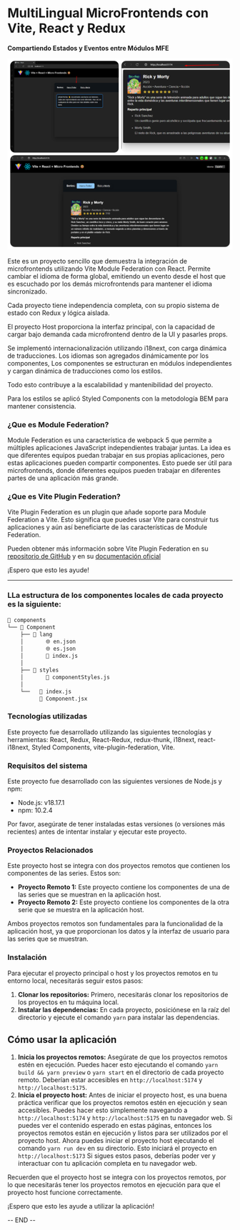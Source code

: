 # MultiLingual MicroFrontends con Vite, React y Redux

**Compartiendo Estados y Eventos entre Módulos MFE**

![img.png](img.png)

Este es un proyecto sencillo que demuestra la integración de microfrontends utilizando Vite Module Federation con React. Permite cambiar el idioma de forma global, emitiendo un evento desde el host que es escuchado por los demás microfrontends para mantener el idioma sincronizado.

Cada proyecto tiene independencia completa, con su propio sistema de estado con Redux y lógica aislada.

El proyecto Host proporciona la interfaz principal, con la capacidad de cargar bajo demanda cada microfrontend dentro de la UI y pasarles props.

Se implementó internacionalización utilizando i18next, con carga dinámica de traducciones. Los idiomas son agregados dinámicamente por los componentes, Los componentes se estructuran en módulos independientes y cargan dinámica de traducciones como los estilos.

Todo esto contribuye a la escalabilidad y mantenibilidad del proyecto.

Para los estilos se aplicó Styled Components con la metodología BEM para mantener consistencia.

### **¿Que es Module Federation?**

Module Federation es una característica de webpack 5 que permite a múltiples aplicaciones JavaScript independientes trabajar juntas. La idea es que diferentes equipos puedan trabajar en sus propias aplicaciones, pero estas aplicaciones pueden compartir componentes. Esto puede ser útil para microfrontends, donde diferentes equipos pueden trabajar en diferentes partes de una aplicación más grande.

### **¿Que es Vite Plugin Federation?**

Vite Plugin Federation es un plugin que añade soporte para Module Federation a Vite. Esto significa que puedes usar Vite para construir tus aplicaciones y aún así beneficiarte de las características de Module Federation.

Pueden obtener más información sobre Vite Plugin Federation en su [repositorio de GitHub](https://originjs.org/en/guide/plugins/vite-plugin-federation/)
y en su [documentación oficial](https://github.com/originjs/vite-plugin-federation)

¡Espero que esto les ayude!

---

### **LLa estructura de los componentes locales de cada proyecto es la siguiente:**

```
📁 components
└── 📁 Component
    ├── 📁 lang
    │       🌐 en.json
    │       🌐 es.json
    │       📄 index.js
    │
    ├── 📁 styles
    │       🎨 componentStyles.js
    │
    └──   📄 index.js
          📄 Component.jsx
```

### **Tecnologías utilizadas**

Este proyecto fue desarrollado utilizando las siguientes tecnologías y herramientas: React, Redux, React-Redux, redux-thunk, i18next, react-i18next, Styled Components, vite-plugin-federation, Vite.

### **Requisitos del sistema**

Este proyecto fue desarrollado con las siguientes versiones de Node.js y npm:

- Node.js: v18.17.1
- npm: 10.2.4

Por favor, asegúrate de tener instaladas estas versiones (o versiones más recientes) antes de intentar instalar y ejecutar este proyecto.

### **Proyectos Relacionados**

Este proyecto host se integra con dos proyectos remotos que contienen los componentes de las series. Estos son:

- **Proyecto Remoto 1:** Este proyecto contiene los componentes de una de las series que se muestran en la aplicación host.
- **Proyecto Remoto 2:** Este proyecto contiene los componentes de la otra serie que se muestra en la aplicación host.

Ambos proyectos remotos son fundamentales para la funcionalidad de la aplicación host, ya que proporcionan los datos y la interfaz de usuario para las series que se muestran.

### **Instalación**

Para ejecutar el proyecto principal o host y los proyectos remotos en tu entorno local, necesitarás seguir estos pasos:

1. **Clonar los repositorios:** Primero, necesitarás clonar los repositorios de los proyectos en tu máquina local.
2. **Instalar las dependencias:** En cada proyecto, posiciónese en la raíz del directorio y ejecute el comando `yarn` para instalar las dependencias.


## **Cómo usar la aplicación**

1. **Inicia los proyectos remotos:** Asegúrate de que los proyectos remotos estén en ejecución. Puedes hacer esto ejecutando el comando `yarn build && yarn preview` o `yarn start` en el directorio de cada proyecto remoto. 
Deberían estar accesibles en `http://localhost:5174` y `http://localhost:5175`.
2. **Inicia el proyecto host:** Antes de iniciar el proyecto host, es una buena práctica verificar que los proyectos remotos estén en ejecución y sean accesibles. Puedes hacer esto simplemente navegando a `http://localhost:5174` y `http://localhost:5175` en tu navegador web. Si puedes ver el contenido esperado en estas páginas, entonces los proyectos remotos están en ejecución y listos para ser utilizados por el proyecto host.
Ahora puedes iniciar el proyecto host ejecutando el comando `yarn run dev` en su directorio. Esto iniciará el proyecto en `http://localhost:5173`
Si sigues estos pasos, deberías poder ver y interactuar con tu aplicación completa en tu navegador web.

Recuerden que el proyecto host se integra con los proyectos remotos, por lo que necesitarás tener los proyectos remotos en ejecución para que el proyecto host funcione correctamente.

¡Espero que esto les ayude a utilizar la aplicación!

-- END --


